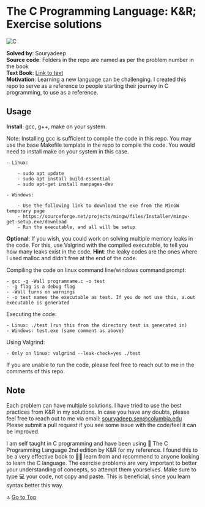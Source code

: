 # The C Programming Language: K&R; Exercise solutions  <a name="TOP"></a>

![C](https://img.shields.io/badge/c-%2300599C.svg?style=for-the-badge&logo=c&logoColor=white)  

**Solved by**: Souryadeep  
**Source code**: Folders in the repo are named as per the problem number in the book  
**Text Book**: [Link to text](https://kremlin.cc/k&r.pdf)   
**Motivation**: Learning a new language can be challenging. I created this repo to serve as a reference to people starting their journey in C programming, to use as a reference.  


## Usage  

**Install**: gcc, g++, make on your system.  

Note: Installing gcc is sufficient to compile the code in this repo. You may use the base Makefile template in the repo to compile the code. You would need to install make on your system in this case.  


	- Linux:  

		- sudo apt update  
		- sudo apt install build-essential  
		- sudo apt-get install manpages-dev  

	- Windows:  

		- Use the following link to download the exe from the MinGW temporary page   
		- https://sourceforge.net/projects/mingw/files/Installer/mingw-get-setup.exe/download  
		- Run the executable, and all will be setup  

**Optional**: If you wish, you could work on solving multiple memory leaks in the code. For this, use Valgrind with the compiled executable, to tell you how many leaks exist in the code. **Hint**: the leaky codes are the ones where I used malloc and didn't free at the end of the code. 

Compiling the code on linux command line/windows command prompt:  

	- gcc -g -Wall programname.c -o test  
	- -g flag is a debug flag  
	- -Wall turns on warnings    
	- -o test names the executable as test. If you do not use this, a.out executable is generated  


Executing the code:   

	- Linux: ./test (run this from the directory test is generated in)    
	- Windows: test.exe (same comment as above)  

Using Valgrind:  

	- Only on linux: valgrind --leak-check=yes ./test  

If you are unable to run the code, please feel free to reach out to me in the comments of this repo.  


## Note
Each problem can have multiple solutions. I have tried to use the best practices from K&R in my solutions.
In case you have any doubts, please feel free to reach out to me via email: souryadeep.sen@columbia.edu
Please submit a pull request if you see some issue with the code/feel it can be improved.

I am self taught in C programming and have been using 📖 The C Programming Language 2nd edition by K&R for my reference. I found this to be a very effective book to 👨‍🎓 learn from and recommend to anyone looking to learn the C language. The exercise problems are very important to better your understanding of concepts, so attempt them yourselves. Make sure to type 💻 your code, not copy and paste. This is beneficial, since you learn syntax better this way.


:top: [Go to Top](#TOP)


